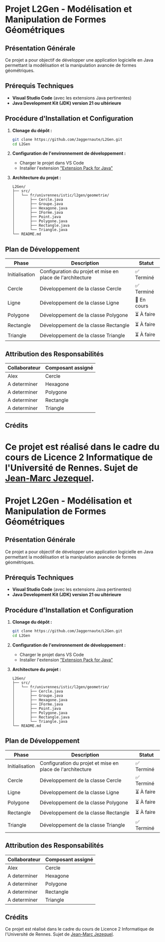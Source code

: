 # Projet L2Gen - Modélisation et Manipulation de Formes Géométriques

## Présentation Générale

Ce projet a pour objectif de développer une application logicielle en Java permettant la modélisation et la manipulation avancée de formes géométriques. 
## Prérequis Techniques

- **Visual Studio Code** (avec les extensions Java pertinentes)
- **Java Development Kit (JDK) version 21 ou ultérieure**

## Procédure d'Installation et Configuration

1. **Clonage du dépôt :**

   ```bash
   git clone https://github.com/Jaggernaute/L2Gen.git
   cd L2Gen
   ```

2. **Configuration de l'environnement de développement :**

    - Charger le projet dans VS Code
    - Installer l'extension ["Extension Pack for Java"](https://marketplace.visualstudio.com/items?itemName=vscjava.vscode-java-pack)

3. **Architecture du projet :**

   ```
   L2Gen/
   ├── src/
   │   └── fr/univrennes/istic/l2gen/geometrie/
   │       ├── Cercle.java
   │       ├── Groupe.java
   │       ├── Hexagone.java
   │       ├── IForme.java
   │       ├── Point.java
   │       ├── Polygone.java
   │       ├── Rectangle.java
   │       └── Triangle.java
   └── README.md
   ```

## Plan de Développement

| Phase          | Description                                                | Statut       |
|----------------|------------------------------------------------------------|--------------|
| Initialisation | Configuration du projet et mise en place de l'architecture | ✅ Terminé    |
| Cercle         | Développement de la classe Cercle                          | ✅ Terminé    |
| Ligne          | Développement de la classe Ligne                           | 🔄 En cours  |
| Polygone       | Développement de la classe Polygone                        | ⏳ À faire    |
| Rectangle      | Développement de la classe Rectangle                       | ⏳ À faire    |
| Triangle       | Développement de la classe Triangle                        | ⏳ À faire    |

## Attribution des Responsabilités

| Collaborateur | Composant assigné |
|---------------|-------------------|
| Alex          | Cercle            |
| A determiner  | Hexagone          |
| A determiner  | Polygone          |
| A determiner  | Rectangle         | 
| A determiner  | Triangle          |

## Crédits

Ce projet est réalisé dans le cadre du cours de Licence 2 Informatique de l'Université de Rennes.
Sujet de [Jean-Marc Jezequel](https://people.irisa.fr/Jean-Marc.Jezequel/).
=======
# Projet L2Gen - Modélisation et Manipulation de Formes Géométriques

## Présentation Générale

Ce projet a pour objectif de développer une application logicielle en Java permettant la modélisation et la manipulation avancée de formes géométriques. 
## Prérequis Techniques

- **Visual Studio Code** (avec les extensions Java pertinentes)
- **Java Development Kit (JDK) version 21 ou ultérieure**

## Procédure d'Installation et Configuration

1. **Clonage du dépôt :**

   ```bash
   git clone https://github.com/Jaggernaute/L2Gen.git
   cd L2Gen
   ```

2. **Configuration de l'environnement de développement :**

    - Charger le projet dans VS Code
    - Installer l'extension ["Extension Pack for Java"](https://marketplace.visualstudio.com/items?itemName=vscjava.vscode-java-pack)

3. **Architecture du projet :**

   ```
   L2Gen/
   ├── src/
   │   └── fr/univrennes/istic/l2gen/geometrie/
   │       ├── Cercle.java
   │       ├── Groupe.java
   │       ├── Hexagone.java
   │       ├── IForme.java
   │       ├── Point.java
   │       ├── Polygone.java
   │       ├── Rectangle.java
   │       └── Triangle.java
   └── README.md
   ```

## Plan de Développement

| Phase          | Description                                                | Statut     |
|----------------|------------------------------------------------------------|------------|
| Initialisation | Configuration du projet et mise en place de l'architecture | ✅ Terminé  |
| Cercle         | Développement de la classe Cercle                          | ✅ Terminé  |
| Ligne          | Développement de la classe Ligne                           | ⏳ À faire  |
| Polygone       | Développement de la classe Polygone                        | ⏳ À faire  |
| Rectangle      | Développement de la classe Rectangle                       | ⏳ À faire  |
| Triangle       | Développement de la classe Triangle                        | ✅ Terminé  |

## Attribution des Responsabilités

| Collaborateur | Composant assigné |
|---------------|-------------------|
| Alex          | Cercle            |
| A determiner  | Hexagone          |
| A determiner  | Polygone          |
| A determiner  | Rectangle         | 
| A determiner  | Triangle          |

## Crédits

Ce projet est réalisé dans le cadre du cours de Licence 2 Informatique de l'Université de Rennes.
Sujet de [Jean-Marc Jezequel](https://people.irisa.fr/Jean-Marc.Jezequel/).
